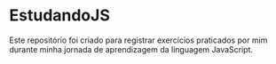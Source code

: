 # EstudandoJS
Este repositório foi criado para registrar exercícios praticados por mim durante minha jornada de aprendizagem da linguagem JavaScript.
